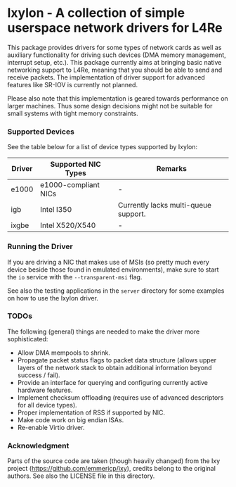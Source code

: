 # Ixylon - A collection of simple userspace network drivers for L4Re

This package provides drivers for some types of network cards as well as
auxiliary functionality for driving such devices (DMA memory management,
interrupt setup, etc.). This package currently aims at bringing basic native
networking support to L4Re, meaning that you should be able to send
and receive packets. The implementation of driver support for advanced features
like SR-IOV is currently not planned.

Please also note that this implementation is geared towards performance on
larger machines. Thus some design decisions might not be suitable for small
systems with tight memory constraints.

### Supported Devices

See the table below for a list of device types supported by Ixylon:

| Driver | Supported NIC Types  | Remarks                               |
|--------|----------------------|---------------------------------------|
| e1000  | e1000-compliant NICs | -                                     |
| igb    | Intel I350           | Currently lacks multi-queue support.  |
| ixgbe  | Intel X520/X540      | -                                     |

### Running the Driver

If you are driving a NIC that makes use of MSIs (so pretty much every device
beside those found in emulated environments), make sure to start the `io`
service with the `--transparent-msi` flag.

See also the testing applications in the `server` directory for some examples
on how to use the Ixylon driver.

### TODOs

The following (general) things are needed to make the driver more
sophisticated:

* Allow DMA mempools to shrink.
* Propagate packet status flags to packet data structure (allows upper layers
  of the network stack to obtain additional information beyond success / fail).
* Provide an interface for querying and configuring currently active hardware
  features.
* Implement checksum offloading (requires use of advanced descriptors for all
  device types).
* Proper implementation of RSS if supported by NIC.
* Make code work on big endian ISAs.
* Re-enable Virtio driver.

### Acknowledgment

Parts of the source code are taken (though heavily changed) from the Ixy project
(https://github.com/emmericp/ixy), credits belong to the original authors.
See also the LICENSE file in this directory.
